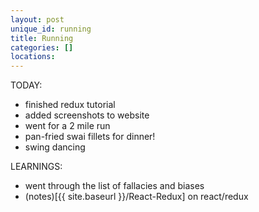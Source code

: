 ```yaml
---
layout: post
unique_id: running
title: Running
categories: []
locations: 
---
```


TODAY:
* finished redux tutorial
* added screenshots to website
* went for a 2 mile run
* pan-fried swai fillets for dinner!
* swing dancing

LEARNINGS:
* went through the list of fallacies and biases
* (notes)[{{ site.baseurl }}/React-Redux] on react/redux
